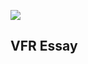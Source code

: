 [![](https://v3.juncture-digital.org/images/wb.svg)](https://v3.juncture-digital.org/wb)

## VFR Essay

<param ve-config
	title="Stinging Nettle: Friend, Foe, Favourite?"
       source-image="https://upload.wikimedia.org/wikipedia/commons/2/27/Urtica_dioica_%28Urticaceae%29.jpg"
       banner="gh:JSTOR-Labs/plant-humanities/maize/banner_Baumann_Hopi_Corn_Indianapolis_Museum_of_Art_In_Copyright_Bridgeman_Images.jpg"
       layout="vtl"
       author="Stephanie Posthumus"
       description="TODO">
